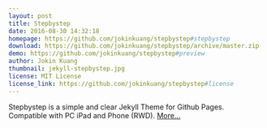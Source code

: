 ```yaml
---
layout: post
title: Stepbystep
date: 2016-08-30 14:32:18
homepage: https://github.com/jokinkuang/stepbystep#stepbystep
download: https://github.com/jokinkuang/stepbystep/archive/master.zip
demo: https://github.com/jokinkuang/stepbystep#preview
author: Jokin Kuang
thumbnail: jekyll-stepbystep.jpg
license: MIT License
license_link: https://github.com/jokinkuang/stepbystep#license
---
```


Stepbystep is a simple and clear Jekyll Theme for Github Pages.
Compatible with PC iPad and Phone (RWD).
[More...](https://github.com/jokinkuang/stepbystep)
